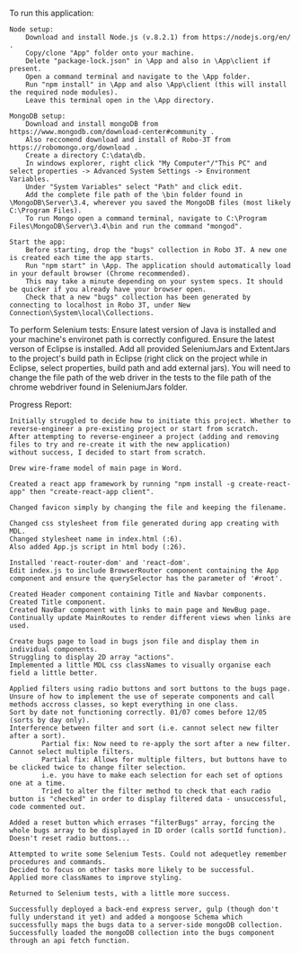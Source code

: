 To run this application:
	
	Node setup:
		Download and install Node.js (v.8.2.1) from https://nodejs.org/en/ . 
		Copy/clone "App" folder onto your machine.
		Delete "package-lock.json" in \App and also in \App\client if present.
		Open a command terminal and navigate to the \App folder.
		Run "npm install" in \App and also \App\client (this will install the required node modules).
		Leave this terminal open in the \App directory.
		
	MongoDB setup:
		Download and install mongoDB from https://www.mongodb.com/download-center#community .
		Also reccomend download and install of Robo-3T from https://robomongo.org/download .
		Create a directory C:\data\db.
		In windows explorer, right click "My Computer"/"This PC" and select properties -> Advanced System Settings -> Environment Variables.
		Under "System Variables" select "Path" and click edit.
		Add the complete file path of the \bin folder found in \MongoDB\Server\3.4, wherever you saved the MongoDB files (most likely C:\Program Files).
		To run Mongo open a command terminal, navigate to C:\Program Files\MongoDB\Server\3.4\bin and run the command "mongod".
				
	Start the app:
		Before starting, drop the "bugs" collection in Robo 3T. A new one is created each time the app starts.
		Run "npm start" in \App. The application should automatically load in your default browser (Chrome recommended).
		This may take a minute depending on your system specs. It should be quicker if you already have your browser open.
		Check that a new "bugs" collection has been generated by connecting to localhost in Robo 3T, under New Connection\System\local\Collections.

To perform Selenium tests:
	Ensure latest version of Java is installed and your machine's environet path is correctly configured.
	Ensure the latest verson of Eclipse is installed.
	Add all provided SeleniumJars and ExtentJars to the project's build path in Eclipse (right click on the project while in Eclipse, select properties, build path and add external jars).
	You will need to change the file path of the web driver in the tests to the file path of the chrome webdriver found in SeleniumJars folder.

Progress Report:
	
	Initially struggled to decide how to initiate this project. Whether to reverse-engineer a pre-existing project or start from scratch.
	After attempting to reverse-engineer a project (adding and removing files to try and re-create it with the new application)
	without success, I decided to start from scratch.
	
	Drew wire-frame model of main page in Word.
	
	Created a react app framework by running "npm install -g create-react-app" then "create-react-app client".
	
	Changed favicon simply by changing the file and keeping the filename.
	
	Changed css stylesheet from file generated during app creating with MDL.
	Changed stylesheet name in index.html (:6).
	Also added App.js script in html body (:26).
	
	Installed 'react-router-dom' and 'react-dom'.
	Edit index.js to include BrowserRouter component containing the App component and ensure the querySelector has the parameter of '#root'.
	
	Created Header component containing Title and Navbar components.
	Created Title component.
	Created NavBar component with links to main page and NewBug page.
	Continually update MainRoutes to render different views when links are used.
	
	Create bugs page to load in bugs json file and display them in individual components.
	Struggling to display 2D array "actions".
	Implemented a little MDL css classNames to visually organise each field a little better.
	
	Applied filters using radio buttons and sort buttons to the bugs page. 
	Unsure of how to implement the use of seperate components and call methods accross classes, so kept everything in one class.
	Sort by date not functioning correctly. 01/07 comes before 12/05 (sorts by day only).
	Interference between filter and sort (i.e. cannot select new filter after a sort).
			Partial fix: Now need to re-apply the sort after a new filter.
	Cannot select multiple filters.
			Partial fix: Allows for multiple filters, but buttons have to be clicked twice to change filter selection.
			i.e. you have to make each selection for each set of options one at a time.
			Tried to alter the filter method to check that each radio button is "checked" in order to display filtered data - unsuccessful, code commented out.
			
	Added a reset button which errases "filterBugs" array, forcing the whole bugs array to be displayed in ID order (calls sortId function).
	Doesn't reset radio buttons...
	
	Attempted to write some Selenium Tests. Could not adequetley remember procedures and commands. 
	Decided to focus on other tasks more likely to be successful.
	Applied more classNames to improve styling.
	
	Returned to Selenium tests, with a little more success.
	
	Successfully deployed a back-end express server, gulp (though don't fully understand it yet) and added a mongoose Schema which successfully maps the bugs data to a server-side mongoDB collection.
	Successfully loaded the mongoDB collection into the bugs component through an api fetch function.
	 